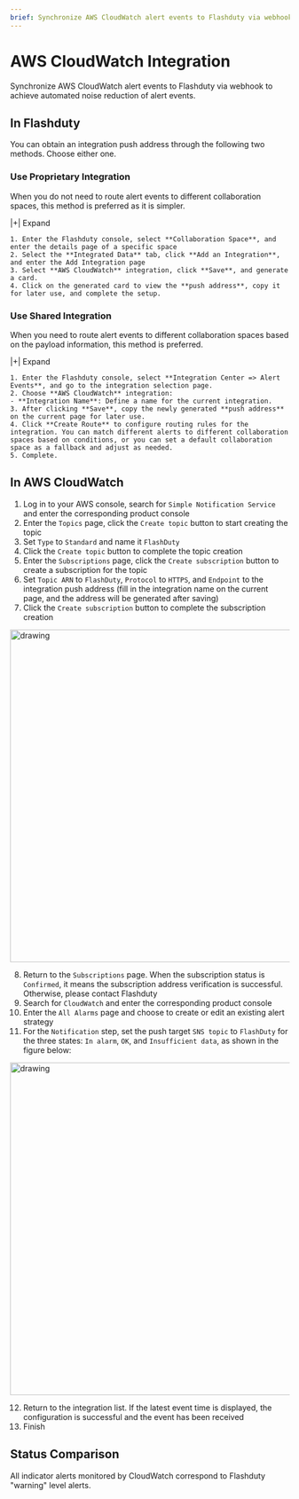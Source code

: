 ```yaml
---
brief: Synchronize AWS CloudWatch alert events to Flashduty via webhook to achieve automated noise reduction of alert events
---
```


# AWS CloudWatch Integration

Synchronize AWS CloudWatch alert events to Flashduty via webhook to achieve automated noise reduction of alert events.

## In Flashduty
You can obtain an integration push address through the following two methods. Choose either one.

### Use Proprietary Integration

When you do not need to route alert events to different collaboration spaces, this method is preferred as it is simpler.

|+| Expand

    1. Enter the Flashduty console, select **Collaboration Space**, and enter the details page of a specific space
    2. Select the **Integrated Data** tab, click **Add an Integration**, and enter the Add Integration page
    3. Select **AWS CloudWatch** integration, click **Save**, and generate a card.
    4. Click on the generated card to view the **push address**, copy it for later use, and complete the setup.

### Use Shared Integration

When you need to route alert events to different collaboration spaces based on the payload information, this method is preferred.

|+| Expand

    1. Enter the Flashduty console, select **Integration Center => Alert Events**, and go to the integration selection page.
    2. Choose **AWS CloudWatch** integration:
    - **Integration Name**: Define a name for the current integration.
    3. After clicking **Save**, copy the newly generated **push address** on the current page for later use.
    4. Click **Create Route** to configure routing rules for the integration. You can match different alerts to different collaboration spaces based on conditions, or you can set a default collaboration space as a fallback and adjust as needed.
    5. Complete.

## In AWS CloudWatch

1. Log in to your AWS console, search for `Simple Notification Service` and enter the corresponding product console
2. Enter the `Topics` page, click the `Create topic` button to start creating the topic
3. Set `Type` to `Standard` and name it `FlashDuty`
4. Click the `Create topic` button to complete the topic creation
5. Enter the `Subscriptions` page, click the `Create subscription` button to create a subscription for the topic
6. Set `Topic ARN` to `FlashDuty`, `Protocol` to `HTTPS`, and `Endpoint` to the integration push address (fill in the integration name on the current page, and the address will be generated after saving)
7. Click the `Create subscription` button to complete the subscription creation

<img alt="drawing" width="600" src="https://fc.3ti.site/zh/flashduty/mixin/alert_integration/aws_cloudwatch/1.avif" />

8. Return to the `Subscriptions` page. When the subscription status is `Confirmed`, it means the subscription address verification is successful. Otherwise, please contact Flashduty
9. Search for `CloudWatch` and enter the corresponding product console
10. Enter the `All Alarms` page and choose to create or edit an existing alert strategy
11. For the `Notification` step, set the push target `SNS topic` to `FlashDuty` for the three states: `In alarm`, `OK`, and `Insufficient data`, as shown in the figure below:

<img alt="drawing" width="600" src="https://fc.3ti.site/zh/flashduty/mixin/alert_integration/aws_cloudwatch/2.avif" />

12. Return to the integration list. If the latest event time is displayed, the configuration is successful and the event has been received
13. Finish

## Status Comparison

All indicator alerts monitored by CloudWatch correspond to Flashduty "warning" level alerts.